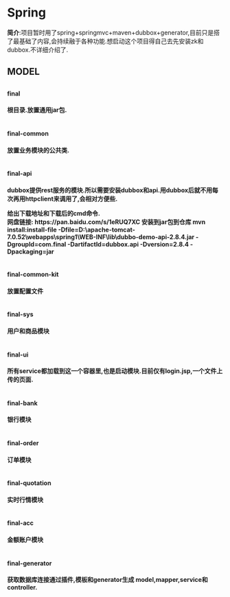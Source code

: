 # Spring
<b>简介</b>:项目暂时用了spring+springmvc+maven+dubbox+generator,目前只是搭了最基础了内容,会持续融于各种功能.想启动这个项目得自己去先安装zk和dubbox.不详细介绍了.<br>
<h2>MODEL<h2>
<h4>final<h4>
根目录.放置通用jar包.
<br><br>
<h4>final-common<h4>
放置业务模块的公共类.
<br><br>
<h4>final-api<h4>
<p>dubbox提供rest服务的模块.所以需要安装dubbox和api.用dubbox后就不用每次再用httpclient来调用了,会相对方便些.</p>
给出下载地址和下载后的cmd命令.<br>网盘链接: https://pan.baidu.com/s/1eRUQ7XC 
安装到jar包到仓库
mvn install:install-file -Dfile=D:\apache-tomcat-7.0.52\webapps\spring1\WEB-INF\lib\dubbo-demo-api-2.8.4.jar  -DgroupId=com.final -DartifactId=dubbox.api -Dversion=2.8.4 -Dpackaging=jar
<br><br>
<h4>final-common-kit<h4>
放置配置文件
<br><br>
<h4>final-sys<h4>
用户和商品模块
<br><br>
<h4>final-ui<h4>
所有service都加载到这一个容器里,也是启动模块.目前仅有login.jsp,一个文件上传的页面.
<br><br>
<h4>final-bank<h4>
银行模块
<br><br>
<h4>final-order<h4>
订单模块
<br><br>
<h4>final-quotation<h4>
实时行情模块
<br><br>
<h4>final-acc<h4>
金额账户模块
<br><br>
<h4>final-generator<h4>
获取数据库连接通过插件,模板和generator生成 model,mapper,service和controller.


